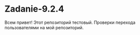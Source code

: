 # Zadanie-9.2.4
Всем привет! 
Этот репозиторий тестовый.
Проверки перехода пользователями на мой репозиторий.
